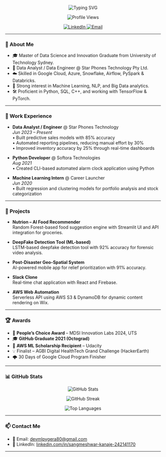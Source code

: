 <!-- Typing SVG Animation -->
<p align="center">
  <img src="https://readme-typing-svg.herokuapp.com?font=Fira+Code&size=24&duration=3000&pause=1000&color=36BCF7&center=true&vCenter=true&width=800&lines=Hi+there+%F0%9F%91%8B;I'm+Sangmeshwar+Kanaje.;Data+Scientist+%7C+AI+Enthusiast+%7C+Data+Analyst+Engineer;Welcome+to+my+GitHub+profile!" alt="Typing SVG" />
</p>

<!-- Profile Views Counter -->
<p align="center">
  <img src="https://komarev.com/ghpvc/?username=Sangu80&style=flat-square&color=blue" alt="Profile Views" />
</p>

<!-- Social Media Links -->
<p align="center">
  <a href="https://www.linkedin.com/in/sangmeshwar-kanaje-242141170/" target="_blank">
    <img src="https://img.shields.io/badge/LinkedIn-%230077B5.svg?&style=for-the-badge&logo=linkedin&logoColor=white" alt="LinkedIn" />
  </a>
  <a href="mailto:devmlpygera80@gmail.com">
    <img src="https://img.shields.io/badge/Email-D14836?style=for-the-badge&logo=gmail&logoColor=white" alt="Email" />
  </a>
</p>

---

### 🧠 About Me

- 🎓 Master of Data Science and Innovation Graduate from University of Technology Sydney.
- 💼 Data Analyst / Data Engineer @ Star Phones Technology Pty Ltd.
- ☁️ Skilled in Google Cloud, Azure, Snowflake, Airflow, PySpark & Databricks.
- 🧠 Strong interest in Machine Learning, NLP, and Big Data analytics.
- 🛠️ Proficient in Python, SQL, C++, and working with TensorFlow & PyTorch.

---

### 💼 Work Experience

- **Data Analyst / Engineer** @ Star Phones Technology  
  _Jun 2023 – Present_  
  • Built predictive sales models with 85% accuracy  
  • Automated reporting pipelines, reducing manual effort by 30%  
  • Improved inventory accuracy by 25% through real-time dashboards  

- **Python Developer** @ Softora Technologies  
  _Aug 2021_  
  • Created CLI-based automated alarm clock application using Python  

- **Machine Learning Intern** @ Career Launcher  
  _Jun 2020_  
  • Built regression and clustering models for portfolio analysis and stock categorization  

---

### 🚀 Projects

- **Nutrion – AI Food Recommender**  
  Random Forest-based food suggestion engine with Streamlit UI and API integration for groceries.

- **DeepFake Detection Tool (ML-based)**  
  LSTM-based deepfake detection tool with 92% accuracy for forensic video analysis.

- **Post-Disaster Geo-Spatial System**  
  AI-powered mobile app for relief prioritization with 91% accuracy.

- **Slack Clone**  
  Real-time chat application with React and Firebase.

- **AWS Web Automation**  
  Serverless API using AWS S3 & DynamoDB for dynamic content rendering on Wix.

---

### 🏆 Awards

- 🥇 **People’s Choice Award** – MDSI Innovation Labs 2024, UTS  
- 🎓 **GitHub Graduate 2021 (Octograd)**  
- 🧠 **AWS ML Scholarship Recipient** – Udacity  
- 💡 Finalist – AGBI Digital HealthTech Grand Challenge (HackerEarth)  
- 🌩️ 30 Days of Google Cloud Program Finisher  

---

### 📊 GitHub Stats

<p align="center">
  <img src="https://github-readme-stats.vercel.app/api?username=Sangu80&show_icons=true&theme=radical" alt="GitHub Stats" />
</p>

<p align="center">
  <img src="https://github-readme-streak-stats.herokuapp.com/?user=Sangu80&theme=radical" alt="GitHub Streak" />
</p>

<p align="center">
  <img src="https://github-readme-stats.vercel.app/api/top-langs/?username=Sangu80&layout=compact&theme=radical" alt="Top Languages" />
</p>

---

### 📫 Contact Me

- 📧 Email: [devmlpygera80@gmail.com](mailto:devmlpygera80@gmail.com)  
- 💼 LinkedIn: [linkedin.com/in/sangmeshwar-kanaje-242141170](https://www.linkedin.com/in/sangmeshwar-kanaje-242141170/)

---
